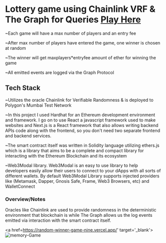 # Lottery game using Chainlink VRF & The Graph for Queries   <a href="https://random-winner-game-nine.vercel.app/" target="_blank">Play Here</a>

~Each game will have a max number of players and an entry fee

~After max number of players have entered the game, one winner is chosen at random

~The winner will get maxplayers*entryfee amount of ether for winning the game

~All emitted events are logged via the Graph Protocol 


## Tech Stack

~Utilizes the oracle Chainlink for Verifiable Randomness & is deployed to Polygon's Mumbai Test Network

~In this project I used Hardhat for an Ethereum development environment and framework. I go on to use React a javascript framework used to make websites and Next.js 
is a React framework that also allows writing backend APIs code along with the frontend, so you don't need two separate frontend and backend services.

~The smart contract itself was written in Solidity language utilizing ethers.js which is a library that aims to be a complete and compact library for interacting 
with the Ethereum Blockchain and its ecosystem

~Web3Modal library. Web3Modal is an easy to use library to help developers easily allow their users to connect to your dApps with all sorts of different wallets.
By default Web3Modal Library supports injected providers like (Metamask, Dapper, Gnosis Safe, Frame, Web3 Browsers, etc) and WalletConnect

### Overview/Notes

Oracles like Chainlink are used to provide randomness in the deterministic environment that blockchain is while The Graph allows us the log events emitted via interaction 
with the smart contract itself.


<a href=https://random-winner-game-nine.vercel.app/' target='_blank'><img src='https://i.postimg.cc/DzKn8tQK/random-Winner1.png' border='0' alt='memory-Game'/></a>





